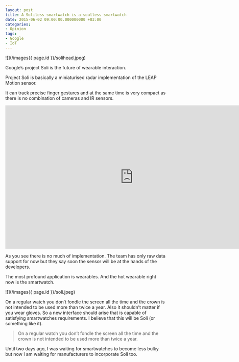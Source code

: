 ```yaml
---
layout: post
title: A Soliless smartwatch is a soulless smartwatch
date: 2015-06-02 09:00:00.000000000 +03:00
categories:
- Opinion
tags:
- Google
- IoT
---
```


![](/images{{ page.id }}/solihead.jpeg)

Google’s project Soli is the future of wearable interaction.

Project Soli is basically a miniaturised radar implementation of the LEAP Motion sensor.

It can track precise finger gestures and at the same time is very compact as there is no combination of cameras and IR sensors.

<iframe src="https://www.youtube.com/embed/0QNiZfSsPc0?feature=oembed" width="800" height="450" frameborder="0" allowfullscreen="allowfullscreen"></iframe>

As you see there is no much of implementation. The team has only raw data support for now but they say soon the sensor will be at the hands of the developers.

The most profound application is wearables. And the hot wearable right now is the smartwatch.

![](/images{{ page.id }}/soli.jpeg)

On a regular watch you don’t fondle the screen all the time and the crown is not intended to be used more than twice a year. Also it shouldn’t matter if you wear gloves. So a new interface should arise that is capable of satisfying smartwatches requirements. I believe that this will be Soli (or something like it).

> On a regular watch you don’t fondle the screen all the time and the crown is not intended to be used more than twice a year.

Until two days ago, I was waiting for smartwatches to become less bulky but now I am waiting for manufacturers to incorporate Soli too.
